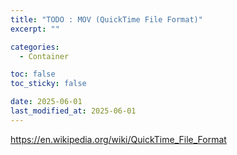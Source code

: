 ```yaml
---
title: "TODO : MOV (QuickTime File Format)"
excerpt: ""

categories:
  - Container

toc: false
toc_sticky: false

date: 2025-06-01
last_modified_at: 2025-06-01
---
```


https://en.wikipedia.org/wiki/QuickTime_File_Format
